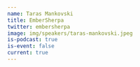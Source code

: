 ```yaml
---
name: Taras Mankovski
title: EmberSherpa
twitter: embersherpa
image: img/speakers/taras-mankovski.jpeg
is-podcast: true
is-event: false
current: true
---
```

